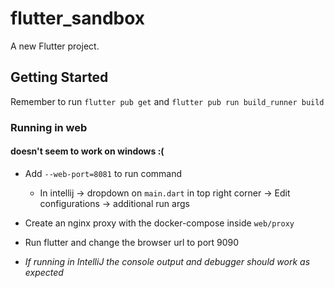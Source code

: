 # flutter_sandbox

A new Flutter project.

## Getting Started
Remember to run  `flutter pub get` and `flutter pub run build_runner build`

### Running in web
#### doesn't seem to work on windows :(
* Add `--web-port=8081` to run command
  * In intellij -> dropdown on `main.dart` in top right corner -> Edit  configurations -> additional run args 
* Create an nginx proxy with the docker-compose inside `web/proxy`

* Run flutter and change the browser url to port 9090
* _If running in IntelliJ the console output and debugger should work as expected_